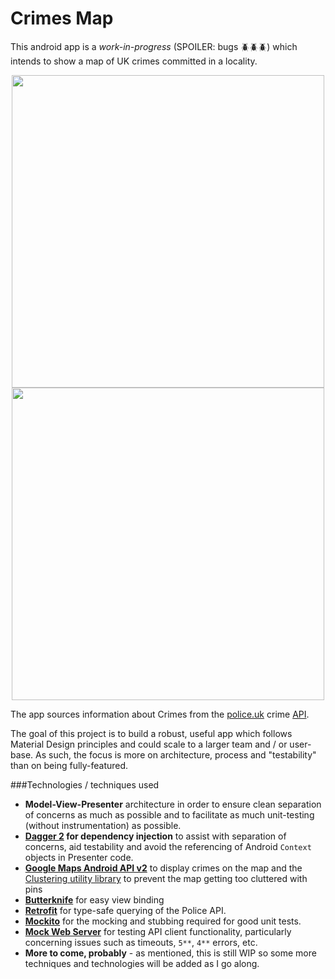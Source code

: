 Crimes Map
==========

This android app is a _work-in-progress_ (SPOILER: bugs :beetle::beetle::beetle:) which intends to show a map of UK crimes committed in a locality.
<div align="center">
<img src="http://andrewemerson.io/img/crime_app_1.png" height=500/><img src="http://andrewemerson.io/img/crime_app_2.png" height=500/></div>

The app sources information about Crimes from the [police.uk](https://www.police.uk/) crime [API](https://data.police.uk/docs/).

The goal of this project is to build a robust, useful app which follows Material Design principles and could scale to a larger team and / or user-base. As such, the focus is more on architecture, process and "testability" than on being fully-featured.

###Technologies / techniques used

* **Model-View-Presenter** architecture in order to ensure clean separation of concerns as much as possible and to facilitate as much unit-testing (without instrumentation) as possible.
* **[Dagger 2](https://google.github.io/dagger/) for dependency injection** to assist with separation of concerns, aid testability and avoid the referencing of Android `Context` objects in Presenter code.
* **[Google Maps Android API v2](https://developers.google.com/maps/documentation/android-api/)** to display crimes on the map and the [Clustering utility library](https://developers.google.com/maps/documentation/android-api/utility/marker-clustering) to prevent the map getting too cluttered with pins
* **[Butterknife](http://jakewharton.github.io/butterknife/)** for easy view binding
* **[Retrofit](https://square.github.io/retrofit/)** for type-safe querying of the Police API.
* **[Mockito](http://site.mockito.org/)** for the mocking and stubbing required for good unit tests.
* **[Mock Web Server](https://github.com/square/okhttp/tree/master/mockwebserver)** for testing API client functionality, particularly concerning issues such as timeouts, `5**`, `4**` errors, etc.
* **More to come, probably** - as mentioned, this is still WIP so some more techniques and technologies will be added as I go along.

